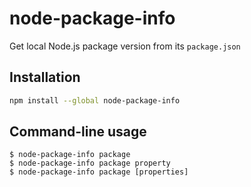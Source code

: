 # node-package-info
Get local Node.js package version from its `package.json`

## Installation

```bash
npm install --global node-package-info
```

## Command-line usage

```
$ node-package-info package
$ node-package-info package property
$ node-package-info package [properties]
```
